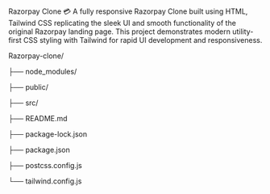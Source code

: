 Razorpay Clone 💳
A fully responsive Razorpay Clone built using HTML, Tailwind CSS replicating the sleek UI and smooth functionality of the original Razorpay landing page. This project demonstrates modern utility-first CSS styling with Tailwind for rapid UI development and responsiveness.

Razorpay-clone/

├── node_modules/

├── public/

├── src/

├── README.md

├── package-lock.json

├── package.json

├── postcss.config.js

└── tailwind.config.js


